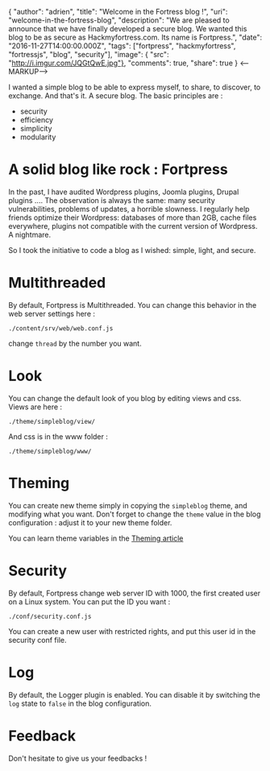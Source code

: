 {
  "author": "adrien",
  "title": "Welcome in the Fortress blog !",
  "uri": "welcome-in-the-fortress-blog",
  "description": "We are pleased to announce that we have finally developed a secure blog. We wanted this blog to be as secure as Hackmyfortress.com. Its name is Fortpress.",
  "date": "2016-11-27T14:00:00.000Z",
  "tags": ["fortpress", "hackmyfortress", "fortressjs", "blog", "security"],
  "image": { "src": "http://i.imgur.com/JQGtQwE.jpg"},
  "comments": true,
  "share": true
}
<--MARKUP-->


I wanted a simple blog to be able to express myself, to share, to discover, to exchange. And that's it. A secure blog. The basic principles are :
* security
* efficiency
* simplicity
* modularity

# A solid blog like rock : Fortpress

In the past, I have audited Wordpress plugins, Joomla plugins, Drupal plugins .... The observation is always the same: many security vulnerabilities, problems of updates, a horrible slowness. I regularly help friends optimize their Wordpress: databases of more than 2GB, cache files everywhere, plugins not compatible with the current version of Wordpress. A nightmare.

So I took the initiative to code a blog as I wished: simple, light, and secure.

# Multithreaded

By default, Fortpress is Multithreaded. You can change this behavior in the web server settings here :

```
./content/srv/web/web.conf.js
```

change `thread` by the number you want.

# Look

You can change the default look of you blog by editing views and css. Views are here :

```
./theme/simpleblog/view/
```
And css is in the www folder :

```
./theme/simpleblog/www/
```

# Theming

You can create new theme simply in copying the `simpleblog` theme, and modifying what you want. Don't forget to change the `theme` value in the blog configuration : adjust it to your new theme folder.

You can learn theme variables in the [Theming article](/theming)


# Security

By default, Fortpress change web server ID with 1000, the first created user on a Linux system. You can put the ID you want :

```
./conf/security.conf.js
```

You can create a new user with restricted rights, and put this user id in the security conf file.

# Log

By default, the Logger plugin is enabled. You can disable it by switching the `log` state to `false` in the blog configuration.


# Feedback

Don't hesitate to give us your feedbacks !
